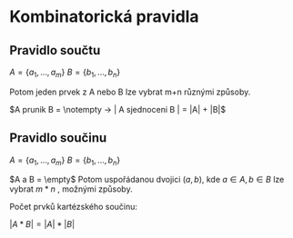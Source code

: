 # Kombinatorická pravidla
## Pravidlo součtu

$A = \{a_1,...,a_m\}$
$B = \{b_1,...,b_n\}$

Potom jeden prvek z A nebo B lze vybrat m+n různými způsoby.

$A prunik B = \notempty -> | A sjednoceni B | = |A| + |B|$

## Pravidlo součinu

$A = \{a_1,...,a_m\}$
$B = \{b_1,...,b_n\}$

$A a B = \empty$
Potom uspořádanou dvojici $(a,b)$, kde $a \in A, b \in B$ lze vybrat $m*n$ , možnými způsoby.

Počet prvků kartézského součinu:

$|A*B| = |A|*|B|$
